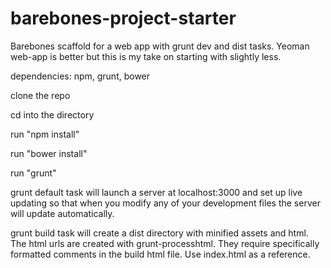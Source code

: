 # barebones-project-starter
Barebones scaffold for a web app with grunt dev and dist tasks. Yeoman web-app is better but this is my take on starting with slightly less.

dependencies: npm, grunt, bower

clone the repo

cd into the directory

run "npm install"

run "bower install"

run "grunt"

grunt default task will launch a server at localhost:3000 and set up live updating so that when you modify any of your development files the server will update automatically.

grunt build task will create a dist directory with minified assets and html. The html urls are created with grunt-processhtml. They require specifically formatted comments in the build html file. Use index.html as a reference.
